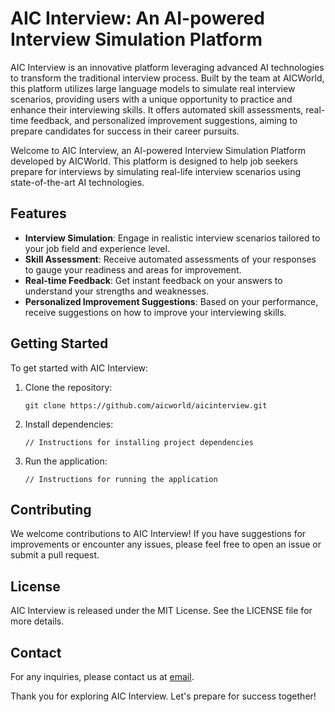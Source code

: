 # **AIC Interview: An AI-powered Interview Simulation Platform**

AIC Interview is an innovative platform leveraging advanced AI technologies to transform the traditional interview process. Built by the team at AICWorld, this platform utilizes large language models to simulate real interview scenarios, providing users with a unique opportunity to practice and enhance their interviewing skills. It offers automated skill assessments, real-time feedback, and personalized improvement suggestions, aiming to prepare candidates for success in their career pursuits.

Welcome to AIC Interview, an AI-powered Interview Simulation Platform developed by AICWorld. This platform is designed to help job seekers prepare for interviews by simulating real-life interview scenarios using state-of-the-art AI technologies.

## Features

- **Interview Simulation**: Engage in realistic interview scenarios tailored to your job field and experience level.
- **Skill Assessment**: Receive automated assessments of your responses to gauge your readiness and areas for improvement.
- **Real-time Feedback**: Get instant feedback on your answers to understand your strengths and weaknesses.
- **Personalized Improvement Suggestions**: Based on your performance, receive suggestions on how to improve your interviewing skills.

## Getting Started

To get started with AIC Interview:

1. Clone the repository:
   ```
   git clone https://github.com/aicworld/aicinterview.git
   ```
2. Install dependencies:
   ```
   // Instructions for installing project dependencies
   ```
3. Run the application:
   ```
   // Instructions for running the application
   ```

## Contributing

We welcome contributions to AIC Interview! If you have suggestions for improvements or encounter any issues, please feel free to open an issue or submit a pull request.

## License

AIC Interview is released under the MIT License. See the LICENSE file for more details.

## Contact

For any inquiries, please contact us at [email](mailto:support@aicworld.com).

Thank you for exploring AIC Interview. Let's prepare for success together!
